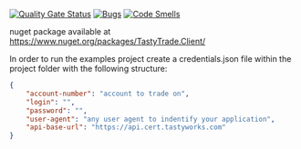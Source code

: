 [![Quality Gate Status](https://sonarcloud.io/api/project_badges/measure?project=veritacodex_TastyTrade.Api.Client&metric=alert_status)](https://sonarcloud.io/summary/new_code?id=veritacodex_TastyTrade.Api.Client)
[![Bugs](https://sonarcloud.io/api/project_badges/measure?project=veritacodex_TastyTrade.Api.Client&metric=bugs)](https://sonarcloud.io/summary/new_code?id=veritacodex_TastyTrade.Api.Client)
[![Code Smells](https://sonarcloud.io/api/project_badges/measure?project=veritacodex_TastyTrade.Api.Client&metric=code_smells)](https://sonarcloud.io/summary/new_code?id=veritacodex_TastyTrade.Api.Client)


nuget package available at https://www.nuget.org/packages/TastyTrade.Client/


In order to run the examples project create a credentials.json file within the project folder with the following structure:

```json
{
    "account-number": "account to trade on",
    "login": "",
    "password": "",
    "user-agent": "any user agent to indentify your application",
    "api-base-url": "https://api.cert.tastyworks.com"
}
```